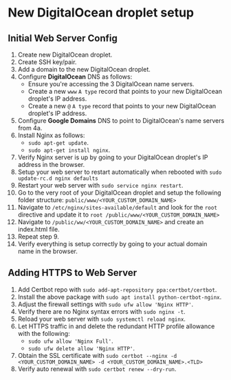# New DigitalOcean droplet setup

## Initial Web Server Config

1. Create new DigitalOcean droplet.
2. Create SSH key/pair.
3. Add a domain to the new DigitalOcean droplet.
4. Configure **DigitalOcean** DNS as follows:
    - Ensure you're accessing the 3 DigitalOcean name servers.
    - Create a new `www` `A type` record that points to your new DigitalOcean droplet's IP address.
    - Create a new `@` `A type` record that points to your new DigitalOcean droplet's IP address.
5. Configure **Google Domains** DNS to point to DigitalOcean's name servers from 4a.
6. Install Nginx as follows:
    - `sudo apt-get update`.
    - `sudo apt-get install nginx`.
7. Verify Nginx server is up by going to your DigitalOcean droplet's IP address in the browser.
8. Setup your web server to restart automatically when rebooted with `sudo update-rc.d nginx defaults`
9. Restart your web server with `sudo service nginx restart`.
10. Go to the very root of your DigitalOcean droplet and setup the following folder structure: `public/www/<YOUR_CUSTOM_DOMAIN_NAME>`
11. Navigate to `/etc/nginx/sites-available/default` and look for the `root` directive and update it to `root /public/www/<YOUR_CUSTOM_DOMAIN_NAME>`
12. Navigate to `/public/ww/<YOUR_CUSTOM_DOMAIN_NAME>` and create an index.html file.
13. Repeat step 9.
14. Verify everything is setup correctly by going to your actual domain name in the browser.

## Adding HTTPS to Web Server

1. Add Certbot repo with `sudo add-apt-repository ppa:certbot/certbot`.
2. Install the above package with `sudo apt install python-certbot-nginx`.
3. Adjust the firewall settings with `sudo ufw allow 'Nginx HTTP'`.
4. Verify there are no Nginx syntax errors with `sudo nginx -t`.
5. Reload your web server with `sudo systemctl reload nginx`.
6. Let HTTPS traffic in and delete the redundant HTTP profile allowance with the following:
    - `sudo ufw allow 'Nginx Full'`.
    - `sudo ufw delete allow 'Nginx HTTP'`.
7. Obtain the SSL certificate with `sudo certbot --nginx -d <YOUR_CUSTOM_DOMAIN_NAME> -d <YOUR_CUSTOM_DOMAIN_NAME>.<TLD>`
8. Verify auto renewal with `sudo certbot renew --dry-run`.
